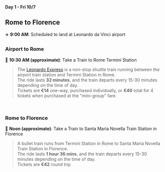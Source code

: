 #### Day 1 - Fri 10/7
## **Rome to Florence**

✈️ **9:00 AM**: Scheduled to land at Leonardo da Vinci airport

### Airport to Rome 

🚋 **10:30 AM (approximate)**: Take a Train to Rome Termini Station

> The [Leonardo Express](https://www.trenitalia.com/en/services/fiumicino_airport.html) is a non-stop shuttle 
> train running between the airport train station and Termini Station in Rome. <br>
> The ride lasts **32 minutes**, and the train departs every 15-30 minutes depending on the time of day. <br>
> Tickets are **€14** one-way, purchased individually, or **€40** total for 4 tickets when purchased at the "mini-group" 
> fare. 

<br>

### Rome to Florence

🚋 **Noon (approximate)**: Take a Train to Santa Maria Novella Train Station in Florence

> A bullet train runs from Termini Station in Rome to Santa Maria Novella Train Station in Florence. <br>
> The ride lasts **1 hour 36 mins**, and the train departs every 15-30 minutes depending on the time of day. <br>
> Tickets are **€42** round trip


